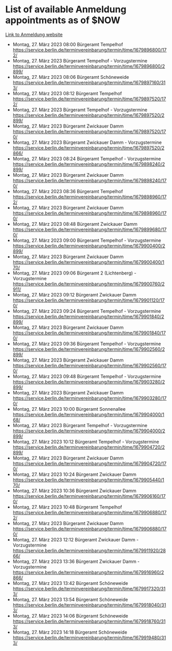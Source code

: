 # List of available Anmeldung appointments as of $NOW
[Link to Anmeldung website](https://service.berlin.de/terminvereinbarung/termin/tag.php?termin=1&anliegen[]=120686&dienstleisterlist=122210,122217,327316,122219,327312,122227,327314,122231,327346,122243,327348,122254,122252,329742,122260,329745,122262,329748,122271,327278,122273,327274,122277,327276,330436,122280,327294,122282,327290,122284,327292,122291,327270,122285,327266,122286,327264,122296,327268,150230,329760,122297,327286,122294,327284,122312,329763,122314,329775,122304,327330,122311,327334,122309,327332,317869,122281,327352,122279,329772,122283,122276,327324,122274,327326,122267,329766,122246,327318,122251,327320,122257,327322,122208,327298,122226,327300&herkunft=http%3A%2F%2Fservice.berlin.de%2Fdienstleistung%2F120686%2F)
- Montag, 27. März 2023 08:00 Bürgeramt Tempelhof https://service.berlin.de/terminvereinbarung/termin/time/1679896800/172/
- Montag, 27. März 2023  Bürgeramt Tempelhof - Vorzugstermine https://service.berlin.de/terminvereinbarung/termin/time/1679896800/2899/
- Montag, 27. März 2023 08:06 Bürgeramt Schöneweide https://service.berlin.de/terminvereinbarung/termin/time/1679897160/313/
- Montag, 27. März 2023 08:12 Bürgeramt Tempelhof https://service.berlin.de/terminvereinbarung/termin/time/1679897520/172/
- Montag, 27. März 2023  Bürgeramt Tempelhof - Vorzugstermine https://service.berlin.de/terminvereinbarung/termin/time/1679897520/2899/
- Montag, 27. März 2023  Bürgeramt Zwickauer Damm https://service.berlin.de/terminvereinbarung/termin/time/1679897520/170/
- Montag, 27. März 2023  Bürgeramt Zwickauer Damm - Vorzugstermine https://service.berlin.de/terminvereinbarung/termin/time/1679897520/2866/
- Montag, 27. März 2023 08:24 Bürgeramt Tempelhof - Vorzugstermine https://service.berlin.de/terminvereinbarung/termin/time/1679898240/2899/
- Montag, 27. März 2023  Bürgeramt Zwickauer Damm https://service.berlin.de/terminvereinbarung/termin/time/1679898240/170/
- Montag, 27. März 2023 08:36 Bürgeramt Tempelhof https://service.berlin.de/terminvereinbarung/termin/time/1679898960/172/
- Montag, 27. März 2023  Bürgeramt Zwickauer Damm https://service.berlin.de/terminvereinbarung/termin/time/1679898960/170/
- Montag, 27. März 2023 08:48 Bürgeramt Zwickauer Damm https://service.berlin.de/terminvereinbarung/termin/time/1679899680/170/
- Montag, 27. März 2023 09:00 Bürgeramt Tempelhof - Vorzugstermine https://service.berlin.de/terminvereinbarung/termin/time/1679900400/2899/
- Montag, 27. März 2023  Bürgeramt Zwickauer Damm https://service.berlin.de/terminvereinbarung/termin/time/1679900400/170/
- Montag, 27. März 2023 09:06 Bürgeramt 2 (Lichtenberg) - Vorzugstermine https://service.berlin.de/terminvereinbarung/termin/time/1679900760/2911/
- Montag, 27. März 2023 09:12 Bürgeramt Zwickauer Damm https://service.berlin.de/terminvereinbarung/termin/time/1679901120/170/
- Montag, 27. März 2023 09:24 Bürgeramt Tempelhof - Vorzugstermine https://service.berlin.de/terminvereinbarung/termin/time/1679901840/2899/
- Montag, 27. März 2023  Bürgeramt Zwickauer Damm https://service.berlin.de/terminvereinbarung/termin/time/1679901840/170/
- Montag, 27. März 2023 09:36 Bürgeramt Tempelhof - Vorzugstermine https://service.berlin.de/terminvereinbarung/termin/time/1679902560/2899/
- Montag, 27. März 2023  Bürgeramt Zwickauer Damm https://service.berlin.de/terminvereinbarung/termin/time/1679902560/170/
- Montag, 27. März 2023 09:48 Bürgeramt Tempelhof - Vorzugstermine https://service.berlin.de/terminvereinbarung/termin/time/1679903280/2899/
- Montag, 27. März 2023  Bürgeramt Zwickauer Damm https://service.berlin.de/terminvereinbarung/termin/time/1679903280/170/
- Montag, 27. März 2023 10:00 Bürgeramt Sonnenallee https://service.berlin.de/terminvereinbarung/termin/time/1679904000/168/
- Montag, 27. März 2023  Bürgeramt Tempelhof - Vorzugstermine https://service.berlin.de/terminvereinbarung/termin/time/1679904000/2899/
- Montag, 27. März 2023 10:12 Bürgeramt Tempelhof - Vorzugstermine https://service.berlin.de/terminvereinbarung/termin/time/1679904720/2899/
- Montag, 27. März 2023  Bürgeramt Zwickauer Damm https://service.berlin.de/terminvereinbarung/termin/time/1679904720/170/
- Montag, 27. März 2023 10:24 Bürgeramt Zwickauer Damm https://service.berlin.de/terminvereinbarung/termin/time/1679905440/170/
- Montag, 27. März 2023 10:36 Bürgeramt Zwickauer Damm https://service.berlin.de/terminvereinbarung/termin/time/1679906160/170/
- Montag, 27. März 2023 10:48 Bürgeramt Tempelhof https://service.berlin.de/terminvereinbarung/termin/time/1679906880/172/
- Montag, 27. März 2023  Bürgeramt Zwickauer Damm https://service.berlin.de/terminvereinbarung/termin/time/1679906880/170/
- Montag, 27. März 2023 12:12 Bürgeramt Zwickauer Damm - Vorzugstermine https://service.berlin.de/terminvereinbarung/termin/time/1679911920/2866/
- Montag, 27. März 2023 13:36 Bürgeramt Zwickauer Damm - Vorzugstermine https://service.berlin.de/terminvereinbarung/termin/time/1679916960/2866/
- Montag, 27. März 2023 13:42 Bürgeramt Schöneweide https://service.berlin.de/terminvereinbarung/termin/time/1679917320/313/
- Montag, 27. März 2023 13:54 Bürgeramt Schöneweide https://service.berlin.de/terminvereinbarung/termin/time/1679918040/313/
- Montag, 27. März 2023 14:06 Bürgeramt Schöneweide https://service.berlin.de/terminvereinbarung/termin/time/1679918760/313/
- Montag, 27. März 2023 14:18 Bürgeramt Schöneweide https://service.berlin.de/terminvereinbarung/termin/time/1679919480/313/

